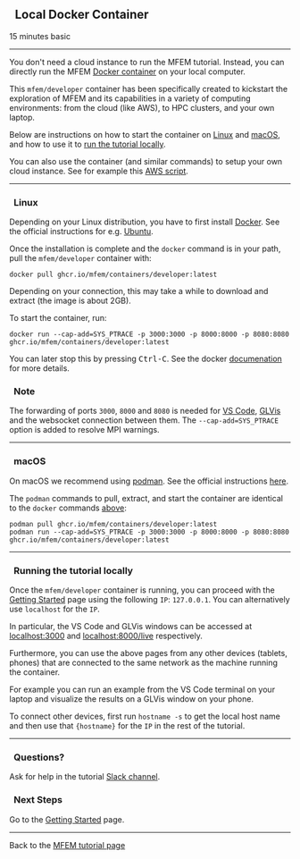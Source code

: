 ## <span class="mdi mdi-docker"></span>&nbsp; Local Docker Container

<span class="label label-default">15 minutes</span>
<span class="label label-default">basic</span>

---

You don't need a cloud instance to run the MFEM tutorial. Instead, you can
directly run the MFEM [Docker container](https://github.com/mfem/containers)
on your local computer.

This `mfem/developer` container has been specifically created to kickstart the exploration of
MFEM and its capabilities in a variety of computing environments: from the cloud
(like AWS), to HPC clusters, and your own laptop.

Below are instructions on how to start the container on [Linux](#linux) and [macOS](#macos),
and how to use it to [run the tutorial locally](#running-the-tutorial-locally).

You can also use the container (and similar commands) to setup your own cloud instance. See
for example this [AWS script](https://github.com/mfem/containers/blob/main/developer/user-data.sh).

---

### <i class="fa fa-check-square-o"></i>&nbsp; Linux

Depending on your Linux distribution, you have to first install [Docker](https://www.docker.com/).
See the official instructions for e.g. [Ubuntu](https://docs.docker.com/engine/install/ubuntu/).

Once the installation is complete and the `docker` command is in your path,
pull the `mfem/developer` container with:

    docker pull ghcr.io/mfem/containers/developer:latest

Depending on your connection, this may take a while to download and extract (the image is about 2GB).

To start the container, run:

    docker run --cap-add=SYS_PTRACE -p 3000:3000 -p 8000:8000 -p 8080:8080 ghcr.io/mfem/containers/developer:latest

You can later stop this by pressing <kbd>Ctrl-C</kbd>.
See the docker [documenation](https://docs.docker.com/engine/reference/commandline/cli/) for more details.

<div class="panel panel-info">
<div class="panel-heading">
<h3 class="panel-title"><i class="fa fa-info-circle"></i>&nbsp; Note</h3>
</div>
<div class="panel-body">
The forwarding of ports <code>3000</code>, <code>8000</code> and <code>8080</code>
is needed for
<a href="../start/#set-up-vs-code">VS Code</a>, <a href="../start/#set-up-glvis">GLVis</a> and the websocket connection between them.
The <code>--cap-add=SYS_PTRACE</code> option is added to resolve MPI warnings.
</div>
</div>

---

### <i class="fa fa-check-square-o"></i>&nbsp; macOS

On macOS we recommend using [podman](https://podman.io). See the official
instructions [here](https://podman.io/getting-started/installation).

The `podman` commands to pull, extract, and start the container are identical to the `docker` commands [above](#linux):

    podman pull ghcr.io/mfem/containers/developer:latest
    podman run --cap-add=SYS_PTRACE -p 3000:3000 -p 8000:8000 -p 8080:8080 ghcr.io/mfem/containers/developer:latest

---

### <i class="fa fa-check-square-o"></i>&nbsp; Running the tutorial locally

Once the `mfem/developer` container is running, you can proceed with the
[<i class="fa fa-play-circle"></i> Getting Started](start.md) page using the
following `IP`: `127.0.0.1`. You can alternatively use `localhost` for the `IP`.

In particular, the VS Code and GLVis windows can be accessed at
[localhost:3000](http://localhost:3000) and
[localhost:8000/live](http://localhost:8000/live) respectively.

Furthermore, you can use the above pages from any other devices (tablets,
phones) that are connected to the same network as the machine running the
container.

For example you can run an example from the VS Code terminal on your laptop and
visualize the results on a GLVis window on your phone.

To connect other devices, first run `hostname -s` to get the local host name and then
use that `{hostname}` for the `IP` in the rest of the tutorial.

---

<div class="panel panel-warning">
<div class="panel-heading">
<h3 class="panel-title"><i class="fa fa-question-circle"></i>&nbsp; Questions?</h3>
</div>
<div class="panel-body">
Ask for help in the tutorial <a href="https://radiuss-llnl.slack.com/archives/C03T2DQCSC8">Slack channel</a>.
</div>
</div>

<div class="panel panel-success">
<div class="panel-heading">
<h3 class="panel-title"><i class="fa fa-external-link"></i>&nbsp; Next Steps</h3>
</div>
<div class="panel-body">
Go to the <a href="../start"><i class="fa fa-play-circle"></i> Getting Started</a> page.
</div>
</div>

---

Back to the [MFEM tutorial page](index.md)

<script type="text/x-mathjax-config">MathJax.Hub.Config({TeX: {equationNumbers: {autoNumber: "all"}}, tex2jax: {inlineMath: [['$','$']]}});</script>
<script type="text/javascript" src="https://cdnjs.cloudflare.com/ajax/libs/mathjax/2.7.2/MathJax.js?config=TeX-AMS_HTML"></script>
<link href="https://cdn.jsdelivr.net/npm/@mdi/font@4.x/css/materialdesignicons.min.css" rel="stylesheet">
